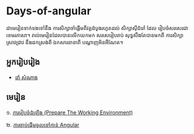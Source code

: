 # Days-of-angular
ជាមេរៀនទាក់ទងទៅនឹង ការសិក្សាចាំផ្ដើមពីវគ្គដំបូងរហូតដល់ សិក្សាសុីជំរៅ ដែល រៀបចំសរសេរជាខេមរភាសា។ រាល់មេរៀនដែលបានលើកយកមក សរសេរៀបរាប់ សុទ្ធសឹងតែបានមកពី ការសិក្សាស្រាវជ្រាវ
នឹងដកស្រង់ពី ឯកសារនានាពី បណ្ដាញអិនអឺណែត។
## អ្នករៀបរៀង

- [ដាំ សំណាង](https://github.com/samnangcattor)

## មេរៀន

១.  [ការរៀបចំដំឡើង  (Prepare The Working Environment)](https://github.com/samnangcattor/days-of-angular/blob/main/Day001-Installation.md)

២.  [ការចាប់ផ្ដើមចូលទៅកាន់ Angular](https://github.com/samnangcattor/days-of-angular/blob/main/Day002-AngularApp.md)
